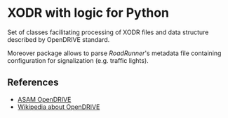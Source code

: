 # XODR with logic for Python

Set of classes facilitating processing of XODR files and data structure described by OpenDRIVE 
standard.

Moreover package allows to parse *RoadRunner*'s metadata file containing configuration for signalization (e.g. traffic lights).

## References

- [ASAM OpenDRIVE](https://www.asam.net/standards/detail/opendrive/)
- [Wikipedia about OpenDRIVE](https://en.wikipedia.org/wiki/OpenDRIVE_(specification))
